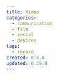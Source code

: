 ```yaml
---
title: Video
categories:
  - communication
  - film
  - social
  - devices
tags:
  - record
created: 0.5.0
updated: 0.19.0
---
```

